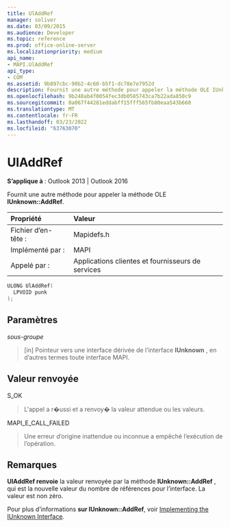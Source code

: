 ```yaml
---
title: UlAddRef
manager: soliver
ms.date: 03/09/2015
ms.audience: Developer
ms.topic: reference
ms.prod: office-online-server
ms.localizationpriority: medium
api_name:
- MAPI.UlAddRef
api_type:
- COM
ms.assetid: 9b897cbc-90b2-4c60-b5f1-dc78e7e7952d
description: Fournit une autre méthode pour appeler la méthode OLE IUnknown::AddRef pour Outlook 2013 ou Outlook 2016.
ms.openlocfilehash: 9b248ab4f0054fec3db0585743ca7b22ada850c9
ms.sourcegitcommit: 0a067f44281eddabff15fff565fb80eaa543b660
ms.translationtype: MT
ms.contentlocale: fr-FR
ms.lasthandoff: 03/23/2022
ms.locfileid: "63763070"
---
```

# <a name="uladdref"></a>UlAddRef

  
  
**S’applique à** : Outlook 2013 | Outlook 2016 
  
Fournit une autre méthode pour appeler la méthode OLE **IUnknown::AddRef**. 
  
|Propriété |Valeur |
|:-----|:-----|
|Fichier d’en-tête :  <br/> |Mapidefs.h  <br/> |
|Implémenté par :  <br/> |MAPI  <br/> |
|Appelé par :  <br/> |Applications clientes et fournisseurs de services  <br/> |
   
```cpp
ULONG UlAddRef(
  LPVOID punk
);
```

## <a name="parameters"></a>Paramètres

 _sous-groupe_
  
> [in] Pointeur vers une interface dérivée de l’interface **IUnknown** , en d’autres termes toute interface MAPI. 
    
## <a name="return-value"></a>Valeur renvoyée

S_OK 
  
> L'appel a r�ussi et a renvoy� la valeur attendue ou les valeurs. 
    
MAPI_E_CALL_FAILED 
  
> Une erreur d’origine inattendue ou inconnue a empêché l’exécution de l’opération.
    
## <a name="remarks"></a>Remarques

 **UlAddRef renvoie** la valeur renvoyée par la méthode **IUnknown::AddRef** , qui est la nouvelle valeur du nombre de références pour l’interface. La valeur est non zéro. 
  
Pour plus d’informations **sur IUnknown::AddRef**, voir [Implementing the IUnknown Interface](implementing-the-iunknown-interface.md). 
  

